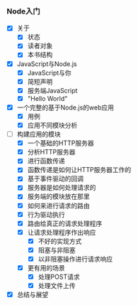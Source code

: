 ### Node入门
+ [x] 关于
    - [x] 状态
    - [x] 读者对象
    - [x] 本书结构
+ [x] JavaScript与Node.js
    - [x] JavaScript与你
    - [x] 简短声明
    - [x] 服务端JavaScript   
    - [x] "Hello World"   
+ [x] 一个完整的基于Node.js的web应用
    - [x] 用例
    - [x] 应用不同模块分析
+ [ ] 构建应用的模块
    - [x] 一个基础的HTTP服务器
    - [x] 分析HTTP服务器
    - [x] 进行函数传递
    - [x] 函数传递是如何让HTTP服务器工作的
    - [x] 基于事件驱动的回调
    - [x] 服务器是如何处理请求的
    - [x] 服务端的模块放在那里
    - [x] 如何来进行请求的路由
    - [x] 行为驱动执行
    - [x] 路由给真正的请求处理程序
    - [x] 让请求处理程序作出响应
        + [x] 不好的实现方式
        + [x] 阻塞与非阻塞
        + [x] 以非阻塞操作进行请求响应
    - [x] 更有用的场景
        + [x] 处理POST请求
        + [x] 处理文件上传
+ [x] 总结与展望